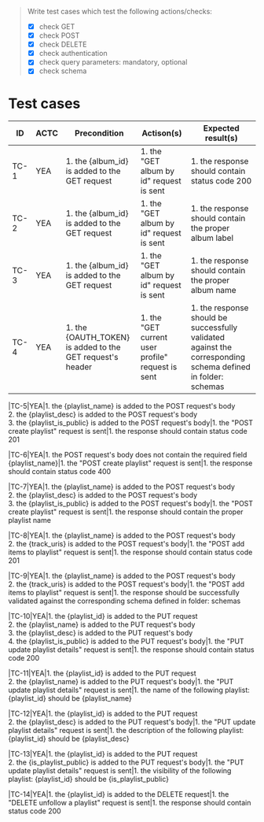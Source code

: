 > Write test cases which test the following actions/checks:
> - [x] check GET
> - [x] check POST
> - [x] check DELETE
> - [x] check authentication
> - [x] check query parameters: mandatory, optional
> - [x] check schema

# Test cases

|ID|ACTC|Precondition|Actison(s)|Expected result(s)|
|---|---|---|---|---|
|TC-1|YEA|1. the {album_id} is added to the GET request|1. the "GET album by id" request is sent|1. the response should contain status code 200
|TC-2|YEA|1. the {album_id} is added to the GET request|1. the "GET album by id" request is sent|1. the response should contain the proper album label
|TC-3|YEA|1. the {album_id} is added to the GET request|1. the "GET album by id" request is sent|1. the response should contain the proper album name
|TC-4|YEA|1. the {OAUTH_TOKEN} is added to the GET request's header|1. the "GET current user profile" request is sent|1. the response should be successfully validated against the corresponding schema defined in folder: schemas

|TC-5|YEA|1. the {playlist_name} is added to the POST request's body<br>2. the {playlist_desc} is added to the POST request's body<br>3. the {playlist_is_public} is added to the POST request's body|1. the "POST create playlist" request is sent|1. the response should contain status code 201

|TC-6|YEA|1. the POST request's body does not contain the required field {playlist_name}|1. the "POST create playlist" request is sent|1. the response should contain status code 400

|TC-7|YEA|1. the {playlist_name} is added to the POST request's body<br>2. the {playlist_desc} is added to the POST request's body<br>3. the {playlist_is_public} is added to the POST request's body|1. the "POST create playlist" request is sent|1. the response should contain the proper playlist name

|TC-8|YEA|1. the {playlist_name} is added to the POST request's body<br>2. the {track_uris} is added to the POST request's body|1. the "POST add items to playlist" request is sent|1. the response should contain status code 201

|TC-9|YEA|1. the {playlist_name} is added to the POST request's body<br>2. the {track_uris} is added to the POST request's body|1. the "POST add items to playlist" request is sent|1. the response should be successfully validated against the corresponding schema defined in folder: schemas

|TC-10|YEA|1. the {playlist_id} is added to the PUT request<br>2. the {playlist_name} is added to the PUT request's body<br>3. the {playlist_desc} is added to the PUT request's body<br>4. the {playlist_is_public} is added to the PUT request's body|1. the "PUT update playlist details" request is sent|1. the response should contain status code 200

|TC-11|YEA|1. the {playlist_id} is added to the PUT request<br>2. the {playlist_name} is added to the PUT request's body|1. the "PUT update playlist details" request is sent|1. the name of the following playlist: {playlist_id} should be {playlist_name}

|TC-12|YEA|1. the {playlist_id} is added to the PUT request<br>2. the {playlist_desc} is added to the PUT request's body|1. the "PUT update playlist details" request is sent|1. the description of the following playlist: {playlist_id} should be {playlist_desc}

|TC-13|YEA|1. the {playlist_id} is added to the PUT request<br>2. the {is_playlist_public} is added to the PUT request's body|1. the "PUT update playlist details" request is sent|1. the visibility of the following playlist: {playlist_id} should be {is_playlist_public}

|TC-14|YEA|1. the {playlist_id} is added to the DELETE request|1. the "DELETE unfollow a playlist" request is sent|1. the response should contain status code 200